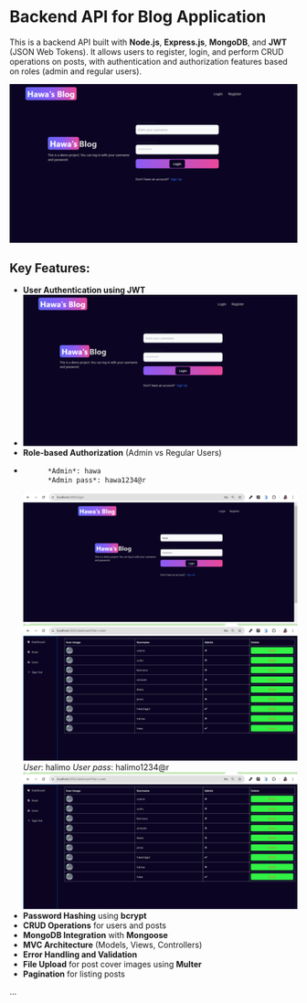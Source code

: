 # Backend API for Blog Application

This is a backend API built with **Node.js**, **Express.js**, **MongoDB**, and **JWT** (JSON Web Tokens). It allows users to register, login, and perform CRUD operations on posts, with authentication and authorization features based on roles (admin and regular users).

![API Architecture](https://github.com/HawaMuhumedAli/blog-app-mern-s/blob/ea61baa946cbcdc2f4ede5df078b93f60ed8971d/Screenshot%202025-01-31%20041926.png)

## Key Features:

- **User Authentication using JWT**
- ![API Architecture](https://github.com/HawaMuhumedAli/blog-app-mern-s/blob/ea61baa946cbcdc2f4ede5df078b93f60ed8971d/Screenshot%202025-01-31%20041926.png)
- **Role-based Authorization** (Admin vs Regular Users)
- 
            *Admin*: hawa
            *Admin pass*: hawa1234@r
  ![API Architecture](https://github.com/HawaMuhumedAli/blog-app-mern-s/blob/3da32962f3a3596db679d9b066535260e8b942d9/admin.png)
   ![API Architecture](https://github.com/HawaMuhumedAli/blog-app-mern-s/blob/3da32962f3a3596db679d9b066535260e8b942d9/usersadmin.png)
             *User*: halimo
            *User pass*: halimo1234@r
  ![API Architecture](https://github.com/HawaMuhumedAli/blog-app-mern-s/blob/3da32962f3a3596db679d9b066535260e8b942d9/usersadmin.png)
- **Password Hashing** using **bcrypt**  
- **CRUD Operations** for users and posts  
- **MongoDB Integration** with **Mongoose**  
- **MVC Architecture** (Models, Views, Controllers)  
- **Error Handling and Validation**  
- **File Upload** for post cover images using **Multer**  
- **Pagination** for listing posts

...

